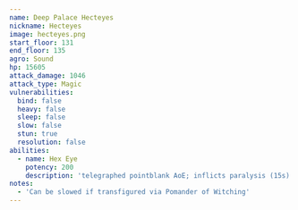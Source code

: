 ```yaml
---
name: Deep Palace Hecteyes
nickname: Hecteyes
image: hecteyes.png
start_floor: 131
end_floor: 135
agro: Sound
hp: 15605
attack_damage: 1046
attack_type: Magic
vulnerabilities:
  bind: false
  heavy: false
  sleep: false
  slow: false
  stun: true
  resolution: false
abilities:
  - name: Hex Eye
    potency: 200
    description: 'telegraphed pointblank AoE; inflicts paralysis (15s)'
notes:
  - 'Can be slowed if transfigured via Pomander of Witching'
---
```

